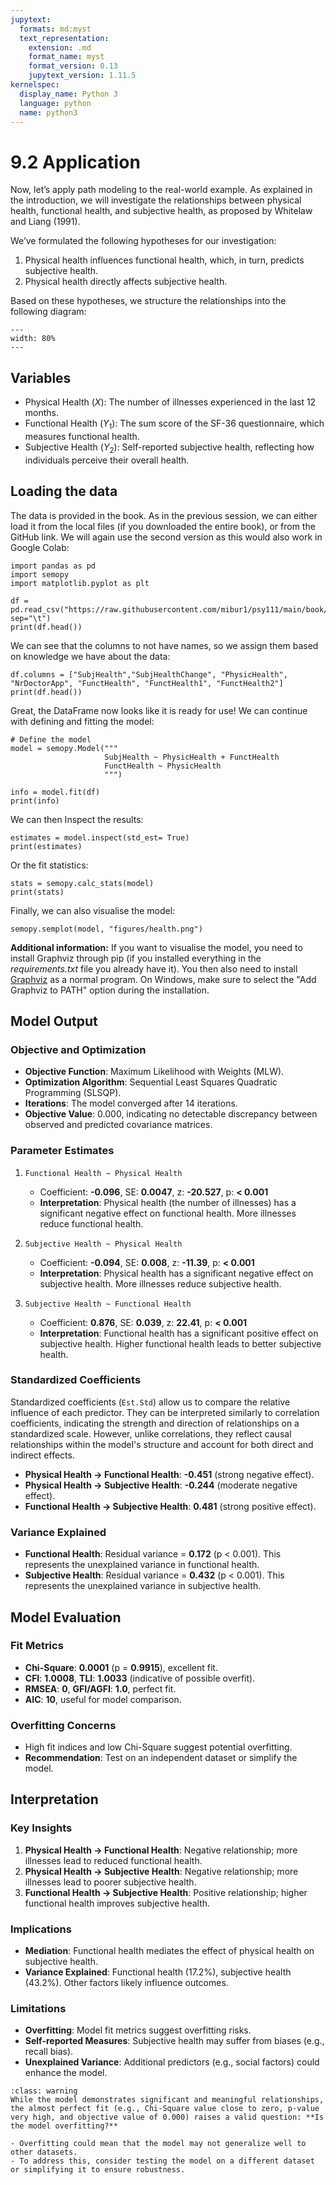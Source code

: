 ```yaml
---
jupytext:
  formats: md:myst
  text_representation:
    extension: .md
    format_name: myst
    format_version: 0.13
    jupytext_version: 1.11.5
kernelspec:
  display_name: Python 3
  language: python
  name: python3
---
```


# 9.2 Application

Now, let’s apply path modeling to the real-world example. As explained in the introduction, we will investigate the relationships between physical health, functional health, and subjective health, as proposed by Whitelaw and Liang (1991).

We’ve formulated the following hypotheses for our investigation:

1. Physical health influences functional health, which, in turn, predicts subjective health.
2. Physical health directly affects subjective health.

Based on these hypotheses, we structure the relationships into the following diagram:

```{figure} figures/figure_1.png
---
width: 80%
---
```

## Variables

- Physical Health ($X$): The number of illnesses experienced in the last 12 months.
- Functional Health ($Y_1$): The sum score of the SF-36 questionnaire, which measures functional health.
- Subjective Health ($Y_2$): Self-reported subjective health, reflecting how individuals perceive their overall health.

## Loading the data

The data is provided in the book. As in the previous session, we can either load it from the local files (if you downloaded the entire book), or from the GitHub link. We will again use the second version as this would also work in Google Colab:

```{code-cell}
import pandas as pd
import semopy
import matplotlib.pyplot as plt

df = pd.read_csv("https://raw.githubusercontent.com/mibur1/psy111/main/book/statistics/5_Path_Modelling/data/data.txt", sep="\t")
print(df.head())
```

We can see that the columns to not have names, so we assign them based on knowledge we have about the data:

```{code-cell}
df.columns = ["SubjHealth","SubjHealthChange", "PhysicHealth", "NrDoctorApp", "FunctHealth", "FunctHealth1", "FunctHealth2"]
print(df.head())
```

Great, the DataFrame now looks like it is ready for use! We can continue with defining and fitting the model:

```{code-cell}
# Define the model
model = semopy.Model("""
                     SubjHealth ~ PhysicHealth + FunctHealth
                     FunctHealth ~ PhysicHealth
                     """)

info = model.fit(df)
print(info)
```

We can then Inspect the results:

```{code-cell}
estimates = model.inspect(std_est= True)
print(estimates)
```

Or the fit statistics:

```{code-cell}
stats = semopy.calc_stats(model)
print(stats)
```

Finally, we can also visualise the model:

```{code-cell}
semopy.semplot(model, "figures/health.png") 
```

**Additional information:** If you want to visualise the model, you need to install Graphviz through pip (if you installed everything in the *requirements.txt* file you already have it). You then also need to install [Graphviz](https://graphviz.org/) as a normal program. On Windows, make sure to select the "Add Graphviz to PATH" option during the installation.


## Model Output

### Objective and Optimization

- **Objective Function**: Maximum Likelihood with Weights (MLW).
- **Optimization Algorithm**: Sequential Least Squares Quadratic Programming (SLSQP).
- **Iterations**: The model converged after 14 iterations.
- **Objective Value**: 0.000, indicating no detectable discrepancy between observed and predicted covariance matrices.

### Parameter Estimates

1. `Functional Health ~ Physical Health`
   - Coefficient: **-0.096**, SE: **0.0047**, z: **-20.527**, p: **< 0.001**  
   - **Interpretation**: Physical health (the number of illnesses) has a significant negative effect on functional health. More illnesses reduce functional health.

2. `Subjective Health ~ Physical Health`
   - Coefficient: **-0.094**, SE: **0.008**, z: **-11.39**, p: **< 0.001**  
   - **Interpretation**: Physical health has a significant negative effect on subjective health. More illnesses reduce subjective health.

3. `Subjective Health ~ Functional Health`
   - Coefficient: **0.876**, SE: **0.039**, z: **22.41**, p: **< 0.001**  
   - **Interpretation**: Functional health has a significant positive effect on subjective health. Higher functional health leads to better subjective health.

### Standardized Coefficients

Standardized coefficients (`Est.Std`) allow us to compare the relative influence of each predictor. They can be interpreted similarly to correlation coefficients, indicating the strength and direction of relationships on a standardized scale. However, unlike correlations, they reflect causal relationships within the model's structure and account for both direct and indirect effects.

- **Physical Health → Functional Health**: **-0.451** (strong negative effect).  
- **Physical Health → Subjective Health**: **-0.244** (moderate negative effect).  
- **Functional Health → Subjective Health**: **0.481** (strong positive effect).

### Variance Explained

- **Functional Health**: Residual variance = **0.172** (p < 0.001). This represents the unexplained variance in functional health.  
- **Subjective Health**: Residual variance = **0.432** (p < 0.001). This represents the unexplained variance in subjective health.


## Model Evaluation

### Fit Metrics

- **Chi-Square**: **0.0001** (p = **0.9915**), excellent fit.  
- **CFI**: **1.0008**, **TLI**: **1.0033** (indicative of possible overfit).  
- **RMSEA**: **0**, **GFI/AGFI**: **1.0**, perfect fit.  
- **AIC**: **10**, useful for model comparison.

### Overfitting Concerns

- High fit indices and low Chi-Square suggest potential overfitting.  
- **Recommendation**: Test on an independent dataset or simplify the model.


## Interpretation

### Key Insights

1. **Physical Health → Functional Health**: Negative relationship; more illnesses lead to reduced functional health.
2. **Physical Health → Subjective Health**: Negative relationship; more illnesses lead to poorer subjective health.
3. **Functional Health → Subjective Health**: Positive relationship; higher functional health improves subjective health.

### Implications

- **Mediation**: Functional health mediates the effect of physical health on subjective health.
- **Variance Explained**: Functional health (17.2%), subjective health (43.2%). Other factors likely influence outcomes.

### Limitations

- **Overfitting**: Model fit metrics suggest overfitting risks.  
- **Self-reported Measures**: Subjective health may suffer from biases (e.g., recall bias).  
- **Unexplained Variance**: Additional predictors (e.g., social factors) could enhance the model.


```{admonition} Caution
:class: warning
While the model demonstrates significant and meaningful relationships, the almost perfect fit (e.g., Chi-Square value close to zero, p-value very high, and objective value of 0.000) raises a valid question: **Is the model overfitting?**

- Overfitting could mean that the model may not generalize well to other datasets.
- To address this, consider testing the model on a different dataset or simplifying it to ensure robustness.
```